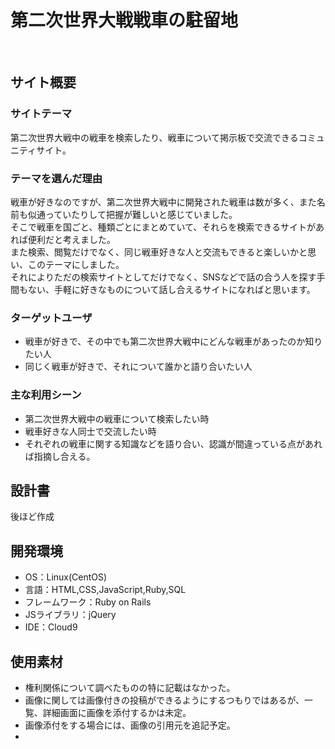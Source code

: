 # 第二次世界大戦戦車の駐留地

​
## サイト概要
### サイトテーマ
第二次世界大戦中の戦車を検索したり、戦車について掲示板で交流できるコミュニティサイト。

### テーマを選んだ理由
戦車が好きなのですが、第二次世界大戦中に開発された戦車は数が多く、また名前も似通っていたりして把握が難しいと感じていました。  
そこで戦車を国ごと、種類ごとにまとめていて、それらを検索できるサイトがあれば便利だと考えました。  
また検索、閲覧だけでなく、同じ戦車好きな人と交流もできると楽しいかと思い、このテーマにしました。  
それによりただの検索サイトとしてだけでなく、SNSなどで話の合う人を探す手間もない、手軽に好きなものについて話し合えるサイトになればと思います。
​
### ターゲットユーザ
- 戦車が好きで、その中でも第二次世界大戦中にどんな戦車があったのか知りたい人
- 同じく戦車が好きで、それについて誰かと語り合いたい人
​
### 主な利用シーン
- 第二次世界大戦中の戦車について検索したい時
- 戦車好きな人同士で交流したい時
- それぞれの戦車に関する知識などを語り合い、認識が間違っている点があれば指摘し合える。
​
## 設計書
後ほど作成
​
## 開発環境
- OS：Linux(CentOS)
- 言語：HTML,CSS,JavaScript,Ruby,SQL
- フレームワーク：Ruby on Rails
- JSライブラリ：jQuery
- IDE：Cloud9
​
## 使用素材
- 権利関係について調べたものの特に記載はなかった。
- 画像に関しては画像付きの投稿ができるようにするつもりではあるが、一覧、詳細画面に画像を添付するかは未定。
- 画像添付をする場合には、画像の引用元を追記予定。
- 
